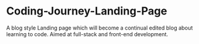 # Coding-Journey-Landing-Page
A blog style Landing page which will become a continual edited blog about learning to code. Aimed at full-stack and front-end development.
